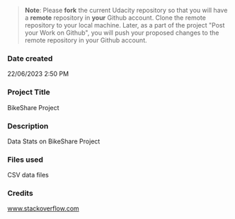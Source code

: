 >**Note**: Please **fork** the current Udacity repository so that you will have a **remote** repository in **your** Github account. Clone the remote repository to your local machine. Later, as a part of the project "Post your Work on Github", you will push your proposed changes to the remote repository in your Github account.

### Date created
22/06/2023 2:50 PM

### Project Title
BikeShare Project

### Description
Data Stats on BikeShare Project

### Files used
CSV data files

### Credits
www.stackoverflow.com
